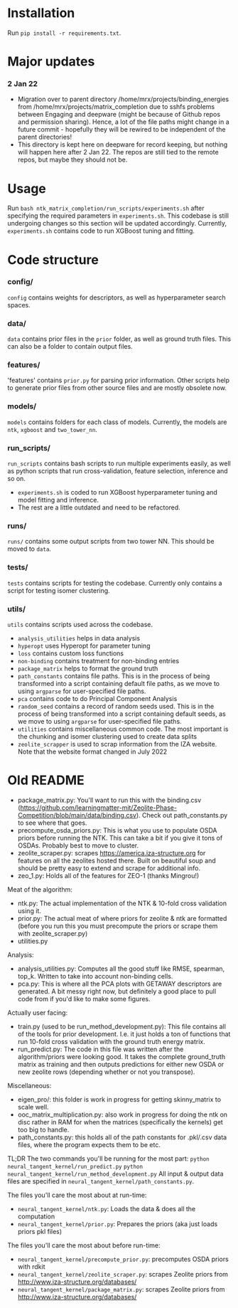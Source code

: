 # Installation

Run `pip install -r requirements.txt`.

# Major updates

### 2 Jan 22
- Migration over to parent directory /home/mrx/projects/binding_energies from /home/mrx/projects/matrix_completion due to sshfs problems between Engaging and deepware (might be because of Github repos and permission sharing). Hence, a lot of the file paths might change in a future commit - hopefully they will be rewired to be independent of the parent directories! 
- This directory is kept here on deepware for record keeping, but nothing will happen here after 2 Jan 22. The repos are still tied to the remote repos, but maybe they should not be. 

# Usage

Run `bash ntk_matrix_completion/run_scripts/experiments.sh` after specifying the required parameters in `experiments.sh`. This codebase is still undergoing changes so this section will be updated accordingly. Currently, `experiments.sh` contains code to run XGBoost tuning and fitting. 

# Code structure

### config/ 
`config` contains weights for descriptors, as well as hyperparameter search spaces.

### data/
`data` contains prior files in the `prior` folder, as well as ground truth files. This can also be a folder to contain output files.

### features/ 
'features' contains `prior.py` for parsing prior information. Other scripts help to generate prior files from other source files and are mostly obsolete now.

### models/
`models` contains folders for each class of models. Currently, the models are `ntk`, `xgboost` and `two_tower_nn`.

### run_scripts/
`run_scripts` contains bash scripts to run multiple experiments easily, as well as python scripts that run cross-validation, feature selection, inference and so on. 

- `experiments.sh` is coded to run XGBoost hyperparameter tuning and model fitting and inference.
- The rest are a little outdated and need to be refactored.

### runs/
`runs/` contains some output scripts from two tower NN. This should be moved to `data`.

### tests/
`tests` contains scripts for testing the codebase. Currently only contains a script for testing isomer clustering.

### utils/
`utils` contains scripts used across the codebase. 
- `analysis_utilities` helps in data analysis
- `hyperopt` uses Hyperopt for parameter tuning
- `loss` contains custom loss functions
- `non-binding` contains treatment for non-binding entries
- `package_matrix` helps to format the ground truth
- `path_constants` contains file paths. This is in the process of being transformed into a script containing default file paths, as we move to using `argparse` for user-specified file paths. 
- `pca` contains code to do Principal Component Analysis
- `random_seed` contains a record of random seeds used. This is in the process of being transformed into a script containing default seeds, as we move to using `argparse` for user-specified file paths. 
- `utilities` contains miscellaneous common code. The most important is the chunking and isomer clustering used to create data splits
- `zeolite_scrapper` is used to scrap information from the IZA website. Note that the website format changed in July 2022


# Old README

* package_matrix.py: You'll want to run this with the binding.csv (https://github.com/learningmatter-mit/Zeolite-Phase-Competition/blob/main/data/binding.csv). Check out path_constants.py to see where that goes.
* precompute_osda_priors.py: This is what you use to populate OSDA priors before running the NTK. This can take a bit if you give it tons of OSDAs. Probably best to move to cluster.
* zeolite_scraper.py: scrapes https://america.iza-structure.org for features on all the zeolites hosted there. Built on beautiful soup and should be pretty easy to extend and scrape for additional info.
* zeo_1.py: Holds all of the features for ZEO-1 (thanks Mingrou!)

Meat of the algorithm:
* ntk.py: The actual implementation of the NTK & 10-fold cross validation using it.
* prior.py: The actual meat of where priors for zeolite & ntk are formatted (before you run this you must precompute the priors or scrape them with zeolite_scraper.py)
* utilities.py

Analysis:
* analysis_utilities.py: Computes all the good stuff like RMSE, spearman, top_k. Written to take into account non-binding cells.
* pca.py: This is where all the PCA plots with GETAWAY descriptors are generated. A bit messy right now, but definitely a good place to pull code from if you'd like to make some figures.

Actually user facing:
* train.py (used to be run_method_development.py): This file contains all of the tools for prior development. I.e. it just holds a ton of functions that run 10-fold cross validation with the ground truth energy matrix.
* run_predict.py: The code in this file was written after the algorithm/priors were looking good. It takes the complete ground_truth matrix as training and then outputs predictions for either new OSDA or new zeolite rows (depending whether or not you transpose).

Miscellaneous:
* eigen_pro/: this folder is work in progress for getting skinny_matrix to scale well.
* ooc_matrix_multiplication.py: also work in progress for doing the ntk on disc rather in RAM for when the matrices (specifically the kernels) get too big to handle.
* path_constants.py: this holds all of the path constants for .pkl/.csv data files, where the program expects them to be etc.



TL;DR The two commands you'll be running for the most part:
```python neural_tangent_kernel/run_predict.py```
```python neural_tangent_kernel/run_method_development.py```
All input & output data files are specified in `neural_tangent_kernel/path_constants.py`.

The files you'll care the most about at run-time:
* `neural_tangent_kernel/ntk.py`: Loads the data & does all the computation
* `neural_tangent_kernel/prior.py`: Prepares the priors (aka just loads priors pkl files)

The files you'll care the most about before run-time:
* `neural_tangent_kernel/precompute_prior.py`: precomputes OSDA priors with rdkit
* `neural_tangent_kernel/zeolite_scraper.py`: scrapes Zeolite priors from http://www.iza-structure.org/databases/ 
* `neural_tangent_kernel/package_matrix.py`: scrapes Zeolite priors from http://www.iza-structure.org/databases/ 


